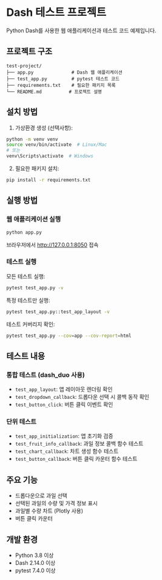# Dash 테스트 프로젝트

Python Dash를 사용한 웹 애플리케이션과 테스트 코드 예제입니다.

## 프로젝트 구조

```
test-project/
├── app.py              # Dash 웹 애플리케이션
├── test_app.py         # pytest 테스트 코드
├── requirements.txt    # 필요한 패키지 목록
└── README.md          # 프로젝트 설명
```

## 설치 방법

1. 가상환경 생성 (선택사항):
```bash
python -m venv venv
source venv/bin/activate  # Linux/Mac
# 또는
venv\Scripts\activate  # Windows
```

2. 필요한 패키지 설치:
```bash
pip install -r requirements.txt
```

## 실행 방법

### 웹 애플리케이션 실행
```bash
python app.py
```

브라우저에서 http://127.0.0.1:8050 접속

### 테스트 실행

모든 테스트 실행:
```bash
pytest test_app.py -v
```

특정 테스트만 실행:
```bash
pytest test_app.py::test_app_layout -v
```

테스트 커버리지 확인:
```bash
pytest test_app.py --cov=app --cov-report=html
```

## 테스트 내용

### 통합 테스트 (dash_duo 사용)
- `test_app_layout`: 앱 레이아웃 렌더링 확인
- `test_dropdown_callback`: 드롭다운 선택 시 콜백 동작 확인
- `test_button_click`: 버튼 클릭 이벤트 확인

### 단위 테스트
- `test_app_initialization`: 앱 초기화 검증
- `test_fruit_info_callback`: 과일 정보 콜백 함수 테스트
- `test_chart_callback`: 차트 생성 함수 테스트
- `test_button_callback`: 버튼 클릭 카운터 함수 테스트

## 주요 기능

- 드롭다운으로 과일 선택
- 선택된 과일의 수량 및 가격 정보 표시
- 과일별 수량 차트 (Plotly 사용)
- 버튼 클릭 카운터

## 개발 환경

- Python 3.8 이상
- Dash 2.14.0 이상
- pytest 7.4.0 이상
